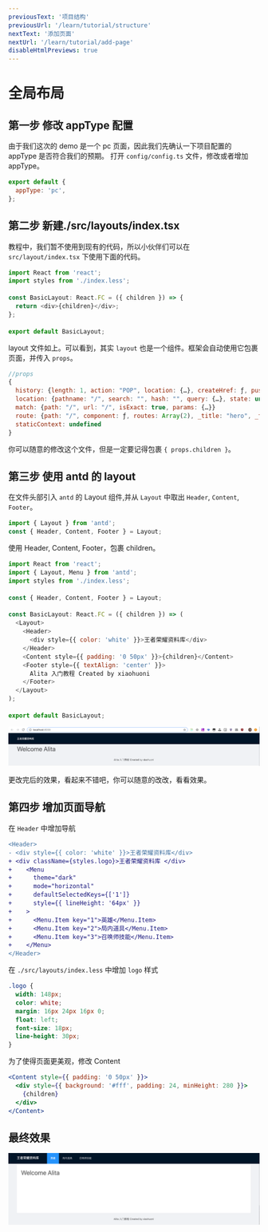 ```yaml
---
previousText: '项目结构'
previousUrl: '/learn/tutorial/structure'
nextText: '添加页面'
nextUrl: '/learn/tutorial/add-page'
disableHtmlPreviews: true
---
```


# 全局布局

## 第一步 修改 appType 配置

由于我们这次的 demo 是一个 pc 页面，因此我们先确认一下项目配置的 appType 是否符合我们的预期。
打开 `config/config.ts` 文件，修改或者增加 appType。

```js
export default {
  appType: 'pc',
};
```

## 第二步 新建./src/layouts/index.tsx

教程中，我们暂不使用到现有的代码，所以小伙伴们可以在 `src/layout/index.tsx` 下使用下面的代码。

```javascript
import React from 'react';
import styles from './index.less';

const BasicLayout: React.FC = ({ children }) => {
  return <div>{children}</div>;
};

export default BasicLayout;
```

layout 文件如上。可以看到，其实 `layout` 也是一个组件。框架会自动使用它包裹页面，并传入 `props`。

```js
//props
{
  history: {length: 1, action: "POP", location: {…}, createHref: ƒ, push: ƒ, …}
  location: {pathname: "/", search: "", hash: "", query: {…}, state: undefined}
  match: {path: "/", url: "/", isExact: true, params: {…}}
  route: {path: "/", component: ƒ, routes: Array(2), _title: "hero", _title_default: "hero"}
  staticContext: undefined
}
```

你可以随意的修改这个文件，但是一定要记得包裹 `{ props.children }`。

## 第三步 使用 antd 的 layout

在文件头部引入 `antd` 的 Layout 组件,并从 `Layout` 中取出 `Header`, `Content`, `Footer`。

```javascript
import { Layout } from 'antd';
const { Header, Content, Footer } = Layout;
```

使用 Header, Content, Footer，包裹 children。

```javascript
import React from 'react';
import { Layout, Menu } from 'antd';
import styles from './index.less';

const { Header, Content, Footer } = Layout;

const BasicLayout: React.FC = ({ children }) => (
  <Layout>
    <Header>
      <div style={{ color: 'white' }}>王者荣耀资料库</div>
    </Header>
    <Content style={{ padding: '0 50px' }}>{children}</Content>
    <Footer style={{ textAlign: 'center' }}>
      Alita 入门教程 Created by xiaohuoni
    </Footer>
  </Layout>
);

export default BasicLayout;
```

![img](../../../assets/img/tutorial/layout1.png)

更改完后的效果，看起来不错吧，你可以随意的改改，看看效果。

## 第四步 增加页面导航

在 `Header` 中增加导航

```diff
<Header>
- <div style={{ color: 'white' }}>王者荣耀资料库</div>
+ <div className={styles.logo}>王者荣耀资料库 </div>
+    <Menu
+      theme="dark"
+      mode="horizontal"
+      defaultSelectedKeys={['1']}
+      style={{ lineHeight: '64px' }}
+    >
+      <Menu.Item key="1">英雄</Menu.Item>
+      <Menu.Item key="2">局内道具</Menu.Item>
+      <Menu.Item key="3">召唤师技能</Menu.Item>
+    </Menu>
</Header>
```

在 `./src/layouts/index.less` 中增加 `logo` 样式

```css
.logo {
  width: 148px;
  color: white;
  margin: 16px 24px 16px 0;
  float: left;
  font-size: 18px;
  line-height: 30px;
}
```

为了使得页面更美观，修改 Content

```jsx
<Content style={{ padding: '0 50px' }}>
  <div style={{ background: '#fff', padding: 24, minHeight: 280 }}>
    {children}
  </div>
</Content>
```

## 最终效果

![img](../../../assets/img/tutorial/layout3.png)

##
